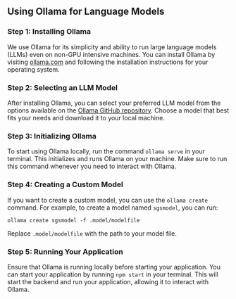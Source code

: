 ## Using Ollama for Language Models

### Step 1: Installing Ollama

We use Ollama for its simplicity and ability to run large language models (LLMs) even on non-GPU intensive machines. You can install Ollama by visiting [ollama.com](https://ollama.com/) and following the installation instructions for your operating system.

### Step 2: Selecting an LLM Model

After installing Ollama, you can select your preferred LLM model from the options available on the [Ollama GitHub repository](https://github.com/ollama/ollama). Choose a model that best fits your needs and download it to your local machine.

### Step 3: Initializing Ollama

To start using Ollama locally, run the command `ollama serve` in your terminal. This initializes and runs Ollama on your machine. Make sure to run this command whenever you need to interact with Ollama.

### Step 4: Creating a Custom Model

If you want to create a custom model, you can use the `ollama create` command. For example, to create a model named `sgsmodel`, you can run:

```
ollama create sgsmodel -f .model/modelfile
```

Replace `.model/modelfile` with the path to your model file.

### Step 5: Running Your Application

Ensure that Ollama is running locally before starting your application. You can start your application by running `npm start` in your terminal. This will start the backend and run your application, allowing it to interact with Ollama.
